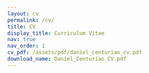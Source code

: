 ```yaml
---
layout: cv
permalink: /cv/
title: CV
display_title: Curriculum Vitae 
nav: true
nav_order: 1
cv_pdf: /assets/pdf/daniel_centuriao_cv.pdf
download_name: Daniel_Centuriao_CV.pdf
---
```

